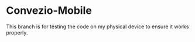 # Convezio-Mobile

This branch is for testing the code on my physical device to ensure it works properly. 
